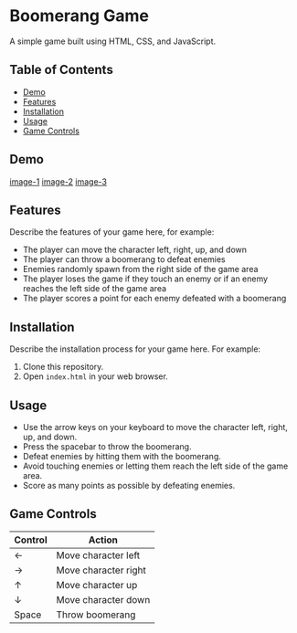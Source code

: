 # Boomerang Game

A simple game built using HTML, CSS, and JavaScript.

## Table of Contents

- [Demo](#demo)
- [Features](#features)
- [Installation](#installation)
- [Usage](#usage)
- [Game Controls](#game-controls)

## Demo

[image-1](https://imgtr.ee/images/2023/05/08/lMkVl.png)
[image-2](https://imgtr.ee/images/2023/05/08/lMUwV.png)
[image-3](https://imgtr.ee/images/2023/05/08/lMn33.png)

## Features

Describe the features of your game here, for example:

- The player can move the character left, right, up, and down
- The player can throw a boomerang to defeat enemies
- Enemies randomly spawn from the right side of the game area
- The player loses the game if they touch an enemy or if an enemy reaches the left side of the game area
- The player scores a point for each enemy defeated with a boomerang

## Installation

Describe the installation process for your game here. For example:

1. Clone this repository.
2. Open `index.html` in your web browser.

## Usage

- Use the arrow keys on your keyboard to move the character left, right, up, and down.
- Press the spacebar to throw the boomerang.
- Defeat enemies by hitting them with the boomerang.
- Avoid touching enemies or letting them reach the left side of the game area.
- Score as many points as possible by defeating enemies.

## Game Controls

| Control | Action                 |
| ------- | ----------------------|
| ←       | Move character left   |
| →       | Move character right  |
| ↑       | Move character up     |
| ↓       | Move character down   |
| Space   | Throw boomerang        |
